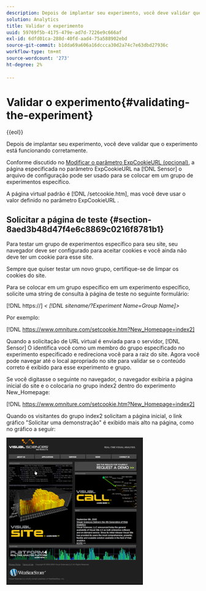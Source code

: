 ```yaml
---
description: Depois de implantar seu experimento, você deve validar que o experimento está funcionando corretamente.
solution: Analytics
title: Validar o experimento
uuid: 59769f5b-4175-479e-ad7d-7226e9c666af
exl-id: 6dfd01ca-288d-40fd-aad4-75a588902ebd
source-git-commit: b1dda69a606a16dccca30d2a74c7e63dbd27936c
workflow-type: tm+mt
source-wordcount: '273'
ht-degree: 2%

---
```


# Validar o experimento{#validating-the-experiment}

{{eol}}

Depois de implantar seu experimento, você deve validar que o experimento está funcionando corretamente.

Conforme discutido no [Modificar o parâmetro ExpCookieURL (opcional)](../../home/c-undst-ctrld-exp/t-en-ctrld-exp/c-mod-expckurl-prm.md#concept-215bf86bab4e4ec0b0cc803ec48a8fcf), a página especificada no parâmetro ExpCookieURL na [!DNL Sensor] o arquivo de configuração pode ser usado para se colocar em um grupo de experimentos específico.

A página virtual padrão é [!DNL /setcookie.htm], mas você deve usar o valor definido no parâmetro ExpCookieURL .

## Solicitar a página de teste {#section-8aed3b48d47f4e6c8869c0216f8781b1}

Para testar um grupo de experimentos específico para seu site, seu navegador deve ser configurado para aceitar cookies e você ainda não deve ter um cookie para esse site.

Sempre que quiser testar um novo grupo, certifique-se de limpar os cookies do site.

Para se colocar em um grupo específico em um experimento específico, solicite uma string de consulta à página de teste no seguinte formulário:

[!DNL https://] *&lt; [!DNL sitename/?Experiment Name=Group Name]>*

Por exemplo:

[!DNL https://www.omniture.com/setcookie.htm?New_Homepage=index2]

Quando a solicitação de URL virtual é enviada para o servidor, [!DNL Sensor] O identifica você como um membro do grupo especificado no experimento especificado e redireciona você para a raiz do site. Agora você pode navegar até o local apropriado no site para validar se o conteúdo correto é exibido para esse experimento e grupo.

Se você digitasse o seguinte no navegador, o navegador exibiria a página inicial do site e o colocaria no grupo index2 dentro do experimento New_Homepage:

[!DNL https://www.omniture.com/setcookie.htm?New_Homepage=index2]

Quando os visitantes do grupo index2 solicitam a página inicial, o link gráfico &quot;Solicitar uma demonstração&quot; é exibido mais alto na página, como no gráfico a seguir:

![](assets/TestPage.png)
